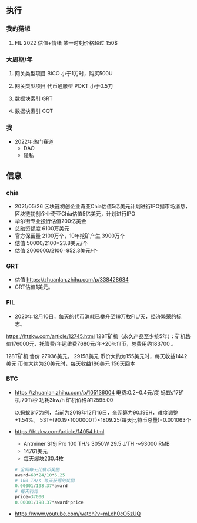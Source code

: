 ## 执行
### 我的猜想
1. FIL 2022 估值+情绪 某一时刻价格超过 150$


### 大周期/年
1. 网关类型项目 BICO 小于1刀时，购买500U
2. 网关类型项目 代币通胀型 POKT 小于0.5刀

3. 数据块索引 GRT
4. 数据块索引 CQT
### 我
- 2022年热门赛道
    - DAO
    - 隐私

## 信息
### chia
- 2021/05/26 区块链初创企业奇亚Chia估值5亿美元计划进行IPO据市场消息，区块链初创企业奇亚Chia估值5亿美元，计划进行IPO
- 华尔街专业投行估值200亿美金
- 总融资额度 6100万美元
- 官方保留量 2100万个，10年挖矿产生 3900万个
- 估值 50000/2100=23.8美元/个
- 估值 2000000/2100=952.3美元/个


### GRT
- 估值 https://zhuanlan.zhihu.com/p/338428634
- GRT估值1美元。

### FIL
- 2020年12月10日，每天的代币消耗已攀升至18万枚FIL/天，经济繁荣的标志。

https://htzkw.com/article/12745.html
128T矿机（永久产品至少挖5年）：矿机售价176000元，托管费/年运维费7680元/年+20％fil币，总费用约183700 。

128T矿机 售价 27936美元。 29158美元
币价大约为155美元时，每天收益1442美元
币价大约为20美元时，每天收益186美元
156天回本

### BTC
- https://zhuanlan.zhihu.com/p/105136004
    电费:0.2~0.4元/度
    蚂蚁s17矿机:70T/秒 功耗3kw/h 矿机价格:¥12595.00

    以蚂蚁S17为例，当前为2019年12月16日，全网算力90.19EH，难度调整+1.54%。
    53T÷(90.19×1000000T)×1809.25(每天比特币总量)=0.001063个


- https://htzkw.com/article/14054.html
    - Antminer S19j Pro	100 TH/s	3050W	29.5 J/TH	～93000 RMB
    - 14761美元
    - 每天爆块230.4枚
    ```python
    # 全网每天比特币奖励
    award=60*24/10*6.25
    # 100 TH/s 每天获得的奖励
    0.00001/198.37*award
    # 每天利润
    price=37000
    0.00001/198.37*award*price
    ```
    
- https://www.youtube.com/watch?v=mLdh0cO5zUQ
